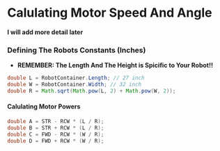 # Calulating Motor Speed And Angle

**I will add more detail later**

### Defining The Robots Constants (Inches)

- **REMEMBER: The Length And The Height is Spicific to Your Robot!!**

```java
double L = RobotContainer.Length; // 27 inch
double W = RobotContainer.Width; // 32 inch
double R = Math.sqrt(Math.pow(L, 2) + Math.pow(W, 2));
```

#### Calulating Motor Powers

```java
double A = STR - RCW * (L / R);
double B = STR + RCW * (L / R);
double C = FWD - RCW * (W / R);
double D = FWD + RCW * (W / R);
```
